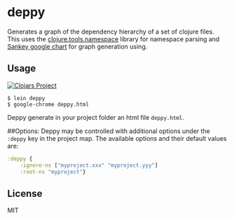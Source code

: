 # deppy

Generates a graph of the dependency hierarchy of a set of clojure files. This
uses the [clojure.tools.namespace](https://github.com/clojure/tools.namespace)
library for namespace parsing and [Sankey google chart](https://google-developers.appspot.com/chart/interactive/docs/gallery/sankey)
for graph generation using.

## Usage

[![Clojars Project](http://clojars.org/deppy/latest-version.svg)](http://clojars.org/deppy)


    $ lein deppy
    $ google-chrome deppy.html
Deppy generate in your project folder an html file `deppy.html`.
    
##Options:
Deppy may be controlled with additional options under the `:deppy`
key in the project map. The available options and their default values are:

```clojure
:deppy {
    :ignore-ns ["myproject.xxx" "myproject.yyy"]
    :root-ns "myproject"}
```

## License

MIT
